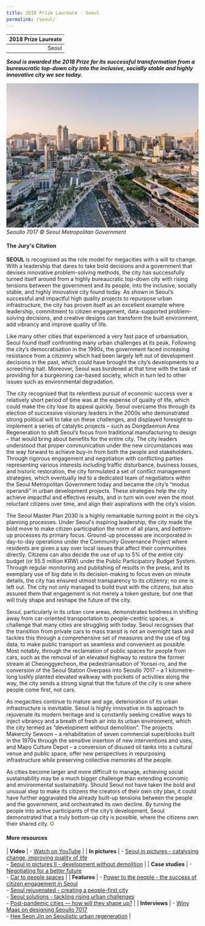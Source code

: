 ```yaml
---
title: 2018 Prize Laureate - Seoul
permalink: /seoul/
---
```


| 2018 Prize Laureate |
|---:|
| Seoul |

***Seoul is awarded the 2018 Prize for its successful transformation from a bureaucratic top-down city into the inclusive, socially stable and highly innovative city we see today.*** 

![Seoul](/images/laureates/seoul.jpg)
*Seoullo 7017 © Seoul Metropolitan Government*

#### **The Jury's Citation**

**SEOUL** is recognised as the role model for megacities with a will to change. With a leadership that dares to take bold decisions and a government that devises innovative problem-solving methods, the city has successfully turned itself around from a highly bureaucratic top-down city with rising tensions between the government and its people, into the inclusive, socially stable, and highly innovative city found today. As shown in Seoul’s successful and impactful high quality projects to repurpose urban infrastructure, the city has proven itself as an excellent example where leadership, commitment to citizen engagement, data-supported problem-solving decisions, and creative designs can transform the built environment, add vibrancy and improve quality of life.  
  
Like many other cities that experienced a very fast pace of urbanisation, Seoul found itself confronting many urban challenges at its peak. Following the city’s democratisation in the 1990s, the government faced increasing resistance from a citizenry which had been largely left out of development decisions in the past, which could have brought the city’s developments to a screeching halt. Moreover, Seoul was burdened at that time with the task of providing for a burgeoning car-based society, which in turn led to other issues such as environmental degradation.  
  
The city recognised that its relentless pursuit of economic success over a relatively short period of time was at the expense of quality of life, which could make the city lose its appeal quickly. Seoul overcame this through its election of successive visionary leaders in the 2000s who demonstrated strong political will to take on these challenges, and displayed foresight to implement a series of catalytic projects – such as Dongdaemun Area Regeneration to shift Seoul’s focus from traditional manufacturing to design – that would bring about benefits for the entire city. The city leaders understood that proper communication under the new circumstances was the way forward to achieve buy-in from both the people and stakeholders. Through rigorous engagement and negotiation with conflicting parties representing various interests including traffic disturbance, business losses, and historic restoration, the city formulated a set of conflict management strategies, which eventually led to a dedicated team of negotiators within the Seoul Metropolitan Government today and became the city’s “modus operandi” in urban development projects. These strategies help the city achieve impactful and effective results, and in turn win over even the most reluctant citizens over time, and align their aspirations with the city’s vision.  
  
The Seoul Master Plan 2030 is a highly remarkable turning point in the city’s planning processes. Under Seoul's inspiring leadership, the city made the bold move to make citizen participation the norm of all plans, and bottom-up processes its primary focus. Ground-up processes are incorporated in day-to-day operations under the Community Governance Project where residents are given a say over local issues that affect their communities directly. Citizens can also decide the use of up to 5% of the entire city budget (or 55.5 million KRW) under the Public Participatory Budget System. Through regular monitoring and publishing of results in the press, and its exemplary use of big data in its decision-making to focus even on minute details, the city has ensured utmost transparency to its citizenry; no one is left out. The city not only managed to build trust with the citizens, but also assured them that engagement is not merely a token gesture, but one that will truly shape and reshape the future of the city.  
  
Seoul, particularly in its urban core areas, demonstrates boldness in shifting away from car-oriented transportation to people-centric spaces, a challenge that many cities are struggling with today. Seoul recognises that the transition from private cars to mass transit is not an overnight task and tackles this through a comprehensive set of measures and the use of big data, to make public transport as seamless and convenient as possible. Most notably, through the reclamation of public spaces for people from cars, such as the removal of an elevated highway to restore the former stream at Cheonggyecheon, the pedestrianisation of Yonsei-ro, and the conversion of the Seoul Station Overpass into Seoullo 7017 – a 1 kilometre-long lushly planted elevated walkway with pockets of activities along the way, the city sends a strong signal that the future of the city is one where people come first, not cars.  
  
As megacities continue to mature and age, deterioration of its urban infrastructure is inevitable. Seoul is highly innovative in its approach to rejuvenate its modern heritage and is constantly seeking creative ways to inject vibrancy and a breath of fresh air into its urban environment, which the city termed as “development without demolition”. The projects Makercity Sewoon – a rehabilitation of seven commercial superblocks built in the 1970s through the sensitive insertion of new interventions and uses, and Mapo Culture Depot – a conversion of disused oil tanks into a cultural venue and public space, offer new perspectives in repurposing infrastructure while preserving collective memories of the people.  
  
As cities become larger and more difficult to manage, achieving social sustainability may be a much bigger challenge than extending economic and environmental sustainability. Should Seoul not have taken the bold and unusual step to make its citizens the creators of their own city plan, it could have further aggravated the already built-up tensions between the people and the government, and orchestrated its own decline. By turning the people into active participants of the city’s development, Seoul demonstrated that a truly bottom-up city is possible, where the citizens own their shared city. **<font color="#967942">O</font>** 

#### **More resources**

| **Video** | - [Watch on YouTube](https://www.youtube.com/watch?v=lpvnAsDj2dA) |
| **In pictures** | - [Seoul in pictures - catalysing change, improving quality of life](/resources/in-pictures/seoul/) <br> - [Seoul in pictures II - development without demolition](/resources/in-pictures/seoul2/) |
| **Case studies** | - [Negotiating for a better future](/resources/case-studies/citizen-engagement/) <br> - [Car to people spaces](/resources/case-studies/car-to-people-spaces/) |
| **Features** | - [Power to the people - the success of citizen engagement in Seoul](/resources/features/power-to-people/) <br> - [Seoul rejuvenated - creating a people-first city](/resources/features/seoul-rejuvenated/) <br> - [Seoul solutions - tackling rising urban challenges](/resources/features/seoul-solutions/) <br> - [Post-pandemic cities — how will they shape up?](/resources/features/post-pandemic-cities/) |
| **Interviews** | - [Winy Maas on designing Seoullo 7017](/resources/interviews/designing-seoullo-7017/) <br> - [Hee Seon Jin on Seoulistic urban regeneration](/resources/interviews/seoulistic-urban-regeneration/) |
